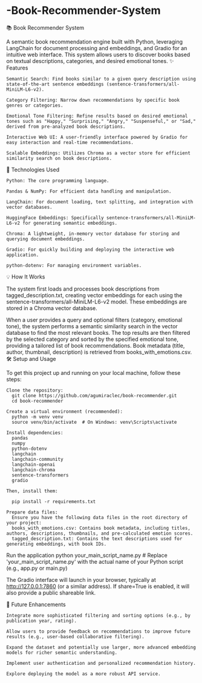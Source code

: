 # -Book-Recommender-System
📚 Book Recommender System

A semantic book recommendation engine built with Python, leveraging LangChain for document processing and embeddings, and Gradio for an intuitive web interface. This system allows users to discover books based on textual descriptions, categories, and desired emotional tones.
✨ Features

    Semantic Search: Find books similar to a given query description using state-of-the-art sentence embeddings (sentence-transformers/all-MiniLM-L6-v2).

    Category Filtering: Narrow down recommendations by specific book genres or categories.

    Emotional Tone Filtering: Refine results based on desired emotional tones such as "Happy," "Surprising," "Angry," "Suspenseful," or "Sad," derived from pre-analyzed book descriptions.

    Interactive Web UI: A user-friendly interface powered by Gradio for easy interaction and real-time recommendations.

    Scalable Embeddings: Utilizes Chroma as a vector store for efficient similarity search on book descriptions.

🚀 Technologies Used

    Python: The core programming language.

    Pandas & NumPy: For efficient data handling and manipulation.

    LangChain: For document loading, text splitting, and integration with vector databases.

    HuggingFace Embeddings: Specifically sentence-transformers/all-MiniLM-L6-v2 for generating semantic embeddings.

    Chroma: A lightweight, in-memory vector database for storing and querying document embeddings.

    Gradio: For quickly building and deploying the interactive web application.

    python-dotenv: For managing environment variables.

💡 How It Works

The system first loads and processes book descriptions from tagged_description.txt, creating vector embeddings for each using the sentence-transformers/all-MiniLM-L6-v2 model. These embeddings are stored in a Chroma vector database.

When a user provides a query and optional filters (category, emotional tone), the system performs a semantic similarity search in the vector database to find the most relevant books. The top results are then filtered by the selected category and sorted by the specified emotional tone, providing a tailored list of book recommendations. Book metadata (title, author, thumbnail, description) is retrieved from books_with_emotions.csv.
🛠️ Setup and Usage

To get this project up and running on your local machine, follow these steps:

    Clone the repository:
      git clone https://github.com/agumiraclec/book-recommender.git
      cd book-recommender
      
    Create a virtual environment (recommended):
      python -m venv venv
      source venv/bin/activate  # On Windows: venv\Scripts\activate

    Install dependencies:
      pandas
      numpy
      python-dotenv
      langchain
      langchain-community
      langchain-openai
      langchain-chroma
      sentence-transformers
      gradio

    Then, install them:

      pip install -r requirements.txt

    Prepare data files:
      Ensure you have the following data files in the root directory of your project:
      books_with_emotions.csv: Contains book metadata, including titles, authors, descriptions, thumbnails, and pre-calculated emotion scores.
      tagged_description.txt: Contains the text descriptions used for generating embeddings, with book IDs.

Run the application
  python your_main_script_name.py # Replace 'your_main_script_name.py' with the actual name of your Python script (e.g., app.py or main.py)

The Gradio interface will launch in your browser, typically at http://127.0.0.1:7860 (or a similar address). If share=True is enabled, it will also provide a public shareable link.


🔮 Future Enhancements

    Integrate more sophisticated filtering and sorting options (e.g., by publication year, rating).

    Allow users to provide feedback on recommendations to improve future results (e.g., user-based collaborative filtering).

    Expand the dataset and potentially use larger, more advanced embedding models for richer semantic understanding.

    Implement user authentication and personalized recommendation history.

    Explore deploying the model as a more robust API service.

